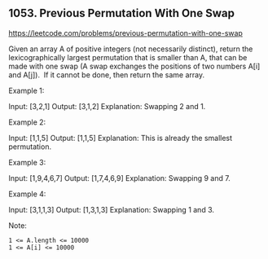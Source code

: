 ## 1053. Previous Permutation With One Swap

https://leetcode.com/problems/previous-permutation-with-one-swap

Given an array A of positive integers (not necessarily distinct), return the lexicographically largest permutation that is smaller than A, that can be made with one swap (A swap exchanges the positions of two numbers A[i] and A[j]).  If it cannot be done, then return the same array.

Example 1:

Input: [3,2,1]
Output: [3,1,2]
Explanation: Swapping 2 and 1.

Example 2:

Input: [1,1,5]
Output: [1,1,5]
Explanation: This is already the smallest permutation.

Example 3:

Input: [1,9,4,6,7]
Output: [1,7,4,6,9]
Explanation: Swapping 9 and 7.

Example 4:

Input: [3,1,1,3]
Output: [1,3,1,3]
Explanation: Swapping 1 and 3.

Note:

    1 <= A.length <= 10000
    1 <= A[i] <= 10000
